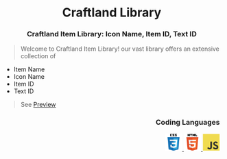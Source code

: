 <h1 align="center">Craftland Library</h1>
<h3 align="center">Craftland Item Library: Icon Name, Item ID, Text ID</h3>

> Welcome to Craftland Item Library! our vast library offers an extensive collection of
- Item Name
- Icon Name
- Item ID
- Text ID
> See [Preview](https://starexxx.github.io/Library)
<p align="left">
</p>

<h3 align="right">Coding Languages</h3>
<p align="right"> <a href="https://www.w3schools.com/css/" target="_blank" rel="noreferrer"> <img src="https://raw.githubusercontent.com/devicons/devicon/master/icons/css3/css3-original-wordmark.svg" alt="css3" width="40" height="40"/> </a> <a href="https://www.w3.org/html/" target="_blank" rel="noreferrer"> <img src="https://raw.githubusercontent.com/devicons/devicon/master/icons/html5/html5-original-wordmark.svg" alt="html5" width="40" height="40"/> </a> <a href="https://developer.mozilla.org/en-US/docs/Web/JavaScript" target="_blank" rel="noreferrer"> <img src="https://raw.githubusercontent.com/devicons/devicon/master/icons/javascript/javascript-original.svg" alt="javascript" width="40" height="40"/> </a> </p>
